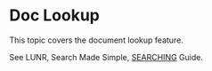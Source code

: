 # Doc Lookup

This topic covers the document lookup feature.  

See LUNR, Search Made Simple, [SEARCHING](https://lunrjs.com/guides/searching.html) Guide.